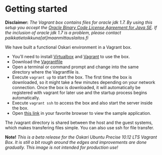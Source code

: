 # Getting started

**Disclaimer:**
*The Vagrant box contains files for oracle jdk 1.7.*
*By using this setup you accept the [Oracle Binary Code License Agreement for Java SE](http://www.oracle.com/technetwork/java/javase/terms/license/index.html).*
*If the inclusion of oracle jdk 1.7 is a problem, please contact paikkatietoikkuna[at]maanmittauslaitos.fi*

We have built a functional Oskari environment in a Vagrant box.

* You'll need to install [Virtualbox](https://www.virtualbox.org/wiki/Downloads) and [Vagrant](http://www.vagrantup.com/downloads.html) to use the box.
* Download the [Vagrantfile](http://oskari.org/boxes/Vagrantfile)
* Open a terminal or command prompt and change into the same directory where the Vagrantfile is.
* Execute `vagrant up` to start the box.
The first time the box is downloaded, so it might take a few minutes depending on your network connection. Once the box is downloaded, it will automatically be registered with vagrant for later use and the startup process begins automatically.
* Execute `vagrant ssh` to access the box and also start the server inside the box.
* Open [this link](http://localhost:8080/oskari-map/) in your favorite browser to view the sample application.

The /vagrant directory is shared between the host and the guest systems, which makes transfering files simple. You can also use ssh for file transfer.

**Note!**
*This is a beta release for the Oskari Ubuntu Precise 10.12 LTS Vagrant Box. It is still a bit rough around the edges and improvements are done gradually. This image is not intended for production use!*